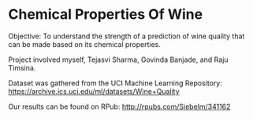 # Chemical Properties Of Wine

Objective: To understand the strength of a prediction of wine quality that can be made based on its chemical properties.

Project involved myself, Tejasvi Sharma, Govinda Banjade, and Raju Timsina.

Dataset was gathered from the UCI Machine Learning Repository:
https://archive.ics.uci.edu/ml/datasets/Wine+Quality

Our results can be found on RPub:
http://rpubs.com/Siebelm/341162
